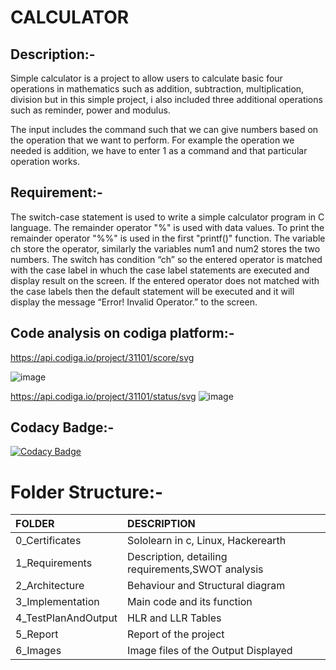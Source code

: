 # CALCULATOR

## Description:-

Simple calculator is a project to allow users to calculate basic four operations in mathematics such as addition, subtraction, multiplication, division but in this simple project, i also included three additional operations such as reminder, power and modulus.

The input includes the command such that we can give numbers based on the operation that we want to perform. For example the operation we needed is addition, we have to enter 1 as a command and that particular operation works.

## Requirement:-

The switch-case statement is used to write a simple calculator program in C language. The remainder operator "%" is used with data values. To print the remainder operator "%%" is used in the first "printf()" function. The variable ch store the operator, similarly the variables num1 and num2 stores the two numbers. The switch has condition “ch” so the entered operator is matched with the case label in whuch the case label statements are executed and display result on the screen. If the entered operator does not matched with the case labels then the default statement will be executed and it will display the message “Error! Invalid Operator.” to the screen.


## Code analysis on codiga platform:-
https://api.codiga.io/project/31101/score/svg

![image](https://user-images.githubusercontent.com/59721749/153578441-6b3ac073-5ede-4f14-a0a0-4558dead8720.png)


https://api.codiga.io/project/31101/status/svg
![image](https://user-images.githubusercontent.com/59721749/156872350-203b2c3f-b7a9-40c2-b783-3328ee04180c.png)



## Codacy Badge:-
[![Codacy Badge](https://app.codacy.com/project/badge/Grade/9a39540f32914301b6f66884026b8d60)](https://www.codacy.com/gh/Eniyadharsan/M1_Projectgoal_app/dashboard?utm_source=github.com&amp;utm_medium=referral&amp;utm_content=Eniyadharsan/M1_Projectgoal_app&amp;utm_campaign=Badge_Grade)


# Folder Structure:-

|FOLDER|DESCRIPTION|
|:-----|:----------|
|0_Certificates|Sololearn in c, Linux, Hackerearth|
|1_Requirements|Description, detailing requirements,SWOT analysis
|2_Architecture|Behaviour and Structural diagram|
|3_Implementation|Main code and its function|
|4_TestPlanAndOutput|HLR and LLR Tables|
|5_Report|Report of the project|
|6_Images|Image files of the Output Displayed|


